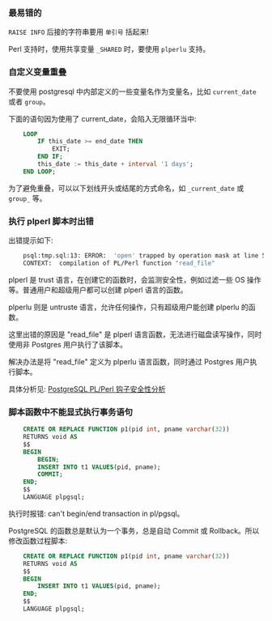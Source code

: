 
### 最易错的

`RAISE INFO` 后接的字符串要用 `单引号` 括起来!

Perl 支持时，使用共享变量 `_SHARED` 时，要使用 `plperlu` 支持。


### 自定义变量重叠

不要使用 postgresql 中内部定义的一些变量名作为变量名，比如 `current_date` 或者 `group`。

下面的语句因为使用了 current_date，会陷入无限循环当中:
```sql
    LOOP
        IF this_date >= end_date THEN
            EXIT;
        END IF;
        this_date := this_date + interval '1 days';
    END LOOP;
```
为了避免重叠，可以以下划线开头或结尾的方式命名，如 `_current_date` 或 `group_` 等。


### 执行 plperl 脚本时出错

出错提示如下:
```sh
    psql:tmp.sql:13: ERROR:  'open' trapped by operation mask at line 5.
    CONTEXT:  compilation of PL/Perl function "read_file"
```
plperl 是 trust 语言，在创建它的函数时，会监测安全性，例如过滤一些 OS 操作等。普通用户和超级用户都可以创建 plperl 语言的函数。

plperlu 则是 untruste 语言，允许任何操作，只有超级用户能创建 plperlu 的函数。 

这里出错的原因是 "read_file" 是 plperl 语言函数，无法进行磁盘读写操作，同时使用非 Postgres 用户执行了该脚本。

解决办法是将 "read_file" 定义为 plperlu 语言函数，同时通过 Postgres 用户执行脚本。

具体分析见: [PostgreSQL PL/Perl 钩子安全性分析](https://developer.aliyun.com/article/57707)


### 脚本函数中不能显式执行事务语句

```sql
    CREATE OR REPLACE FUNCTION p1(pid int, pname varchar(32))
    RETURNS void AS
    $$
    BEGIN
        BEGIN;
        INSERT INTO t1 VALUES(pid, pname);
        COMMIT;
    END;
    $$
    LANGUAGE plpgsql;
```
执行时报错: can't begin/end transaction in pl/pgsql。

PostgreSQL 的函数总是默认为一个事务，总是自动 Commit 或 Rollback。所以修改函数过程脚本:
```sql
    CREATE OR REPLACE FUNCTION p1(pid int, pname varchar(32))
    RETURNS void AS
    $$
    BEGIN
        INSERT INTO t1 VALUES(pid, pname);
    END;
    $$
    LANGUAGE plpgsql;
```
